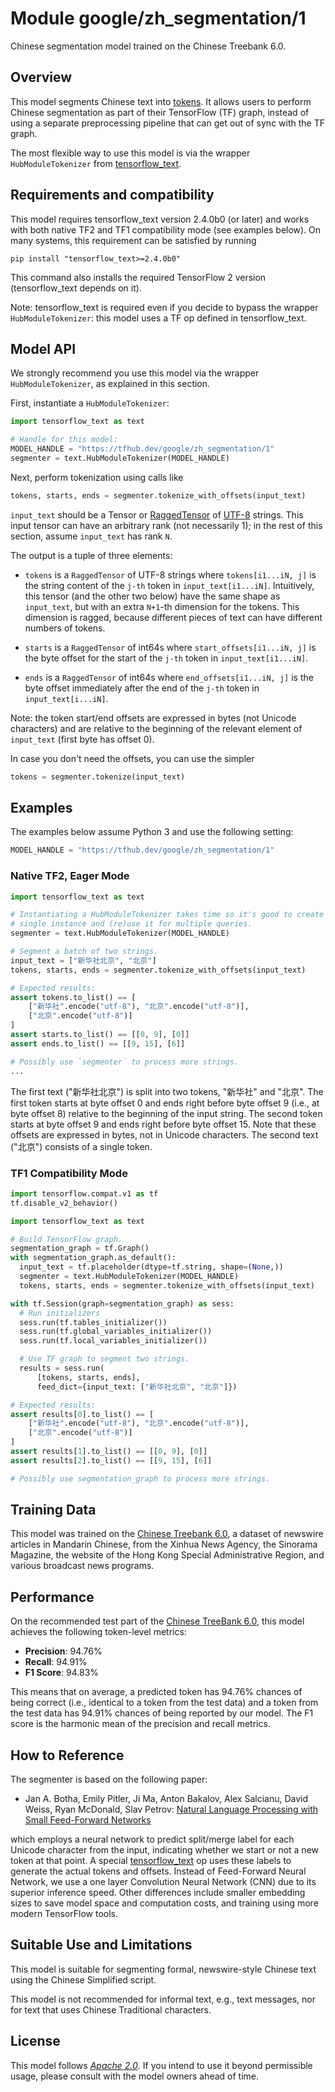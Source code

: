 # Module google/zh_segmentation/1

Chinese segmentation model trained on the Chinese Treebank 6.0.

<!-- asset-path: internal -->
<!-- module-type: text-segmentation -->
<!-- fine-tunable: false -->
<!-- format: hub -->
<!-- language: zh-cn -->
<!-- network-architecture: CNN -->
<!-- dataset: chinese-treebank-6.0 -->

## Overview

This model segments Chinese text into
[tokens](https://en.wikipedia.org/wiki/Text_segmentation#Word_segmentation).  It
allows users to perform Chinese segmentation as part of their TensorFlow (TF)
graph, instead of using a separate preprocessing pipeline that can get out of
sync with the TF graph.

The most flexible way to use this model is via the wrapper `HubModuleTokenizer`
from [tensorflow_text](https://www.tensorflow.org/tutorials/tensorflow_text/intro).


## Requirements and compatibility

This model requires tensorflow_text version 2.4.0b0 (or later) and works with
both native TF2 and TF1 compatibility mode (see examples below).  On many
systems, this requirement can be satisfied by running

```shell
pip install "tensorflow_text>=2.4.0b0"
```

This command also installs the required TensorFlow 2 version (tensorflow_text
depends on it).

Note: tensorflow_text is required even if you decide to bypass the wrapper
`HubModuleTokenizer`: this model uses a TF op defined in tensorflow_text.


## Model API

We strongly recommend you use this model via the wrapper `HubModuleTokenizer`,
as explained in this section.

First, instantiate a `HubModuleTokenizer`:

```python
import tensorflow_text as text

# Handle for this model:
MODEL_HANDLE = "https://tfhub.dev/google/zh_segmentation/1"
segmenter = text.HubModuleTokenizer(MODEL_HANDLE)
```

Next, perform tokenization using calls like

```python
tokens, starts, ends = segmenter.tokenize_with_offsets(input_text)
```

`input_text` should be a Tensor or
[RaggedTensor](https://www.tensorflow.org/guide/ragged_tensor) of
[UTF-8](https://en.wikipedia.org/wiki/UTF-8) strings.  This input tensor can
have an arbitrary rank (not necessarily 1); in the rest of this section, assume
`input_text` has rank `N`.

The output is a tuple of three elements:

*   `tokens` is a `RaggedTensor` of UTF-8 strings where `tokens[i1...iN, j]` is
    the string content of the `j-th` token in `input_text[i1...iN]`.
    Intuitively, this tensor (and the other two below) have the same shape as
    `input_text`, but with an extra `N+1`-th dimension for the tokens.  This
    dimension is ragged, because different pieces of text can have different
    numbers of tokens.

*   `starts` is a `RaggedTensor` of int64s where `start_offsets[i1...iN, j]` is
    the byte offset for the start of the `j-th` token in `input_text[i1...iN]`.

*   `ends` is a `RaggedTensor` of int64s where `end_offsets[i1...iN, j]` is the
    byte offset immediately after the end of the `j-th` token in
    `input_text[i...iN]`.

Note: the token start/end offsets are expressed in bytes (not Unicode
characters) and are relative to the beginning of the relevant element of
`input_text` (first byte has offset 0).

In case you don't need the offsets, you can use the simpler

```python
tokens = segmenter.tokenize(input_text)
```

## Examples

The examples below assume Python 3 and use the following setting:

```python
MODEL_HANDLE = "https://tfhub.dev/google/zh_segmentation/1"
```

### Native TF2, Eager Mode

```python
import tensorflow_text as text

# Instantiating a HubModuleTokenizer takes time so it's good to create a
# single instance and (re)use it for multiple queries.
segmenter = text.HubModuleTokenizer(MODEL_HANDLE)

# Segment a batch of two strings.
input_text = ["新华社北京", "北京"]
tokens, starts, ends = segmenter.tokenize_with_offsets(input_text)

# Expected results:
assert tokens.to_list() == [
    ["新华社".encode("utf-8"), "北京".encode("utf-8")],
    ["北京".encode("utf-8")]
]
assert starts.to_list() == [[0, 9], [0]]
assert ends.to_list() == [[9, 15], [6]]

# Possibly use `segmenter` to process more strings.
...
```

The first text ("新华社北京") is split into two tokens, "新华社" and "北京".
The first token starts at byte offset 0 and ends right before byte offset 9
(i.e., at byte offset 8) relative to the beginning of the input string.  The
second token starts at byte offset 9 and ends right before byte offset 15.  Note
that these offsets are expressed in bytes, not in Unicode characters.  The
second text ("北京") consists of a single token.


### TF1 Compatibility Mode

```python
import tensorflow.compat.v1 as tf
tf.disable_v2_behavior()

import tensorflow_text as text

# Build TensorFlow graph.
segmentation_graph = tf.Graph()
with segmentation_graph.as_default():
  input_text = tf.placeholder(dtype=tf.string, shape=(None,))
  segmenter = text.HubModuleTokenizer(MODEL_HANDLE)
  tokens, starts, ends = segmenter.tokenize_with_offsets(input_text)

with tf.Session(graph=segmentation_graph) as sess:
  # Run initializers
  sess.run(tf.tables_initializer())
  sess.run(tf.global_variables_initializer())
  sess.run(tf.local_variables_initializer())

  # Use TF graph to segment two strings.
  results = sess.run(
      [tokens, starts, ends],
      feed_dict={input_text: ["新华社北京", "北京"]})

# Expected results:
assert results[0].to_list() == [
    ["新华社".encode("utf-8"), "北京".encode("utf-8")],
    ["北京".encode("utf-8")]
]
assert results[1].to_list() == [[0, 9], [0]]
assert results[2].to_list() == [[9, 15], [6]]

# Possibly use segmentation_graph to process more strings.
```

## Training Data

This model was trained on the [Chinese Treebank
6.0](https://catalog.ldc.upenn.edu/LDC2007T36), a dataset of newswire articles
in Mandarin Chinese, from the Xinhua News Agency, the Sinorama Magazine, the
website of the Hong Kong Special Administrative Region, and various broadcast
news programs.


## Performance

On the recommended test part of the [Chinese TreeBank
6.0](https://catalog.ldc.upenn.edu/LDC2007T36), this model achieves the
following token-level metrics:

*   **Precision**: 94.76%
*   **Recall**: 94.91%
*   **F1 Score**: 94.83%

This means that on average, a predicted token has 94.76% chances of being
correct (i.e., identical to a token from the test data) and a token from the
test data has 94.91% chances of being reported by our model.  The F1 score is
the harmonic mean of the precision and recall metrics.


## How to Reference

The segmenter is based on the following paper:

*   Jan A. Botha, Emily Pitler, Ji Ma, Anton Bakalov, Alex Salcianu, David
    Weiss, Ryan McDonald, Slav Petrov: [Natural Language Processing with Small
    Feed-Forward Networks](https://arxiv.org/pdf/1708.00214.pdf)

which employs a neural network to predict split/merge label for each Unicode
character from the input, indicating whether we start or not a new token at that
point.
A special
[tensorflow_text](https://www.tensorflow.org/tutorials/tensorflow_text/intro) op
uses these labels to generate the actual tokens and offsets.
Instead of Feed-Forward Neural Network, we use a one layer Convolution Neural
Network (CNN) due to its superior inference speed.
Other differences include smaller embedding sizes to save model space and
computation costs, and training using more modern TensorFlow tools.


## Suitable Use and Limitations

This model is suitable for segmenting formal, newswire-style Chinese text using
the Chinese Simplified script.

This model is not recommended for informal text, e.g., text messages, nor for
text that uses Chinese Traditional characters.


## License

This model follows [*Apache 2.0*](https://www.apache.org/licenses/LICENSE-2.0).
If you intend to use it beyond permissible usage, please consult with the model
owners ahead of time.
